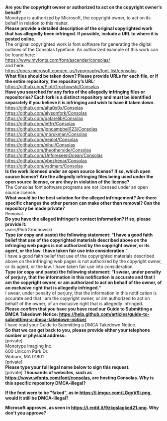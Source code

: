 **Are you the copyright owner or authorized to act on the copyright owner’s behalf?**   
Monotype is authorized by Microsoft, the copyright owner, to act on its behalf in relation to this matter.   
**Please provide a detailed description of the original copyrighted work that has allegedly been infringed. If possible, include a URL to where it is posted online.**   
The original copyrighted work is font software for generating the digital outlines of the Consolas typeface. 
An authorized example of this work can be found here:   
https://www.myfonts.com/font/ascender/consolas/   
and here:   
https://docs.microsoft.com/en-us/typography/font-list/consolas   
**What files should be taken down? Please provide URLs for each file, or if the entire repository, the repository’s URL:**   
https://github.com/PiotrGrochowski/Consolas   
**Have you searched for any forks of the allegedly infringing files or repositories? Each fork is a distinct repository and must be identified separately if you believe it is infringing and wish to have it taken down.**   
https://github.com/aha0x0x/Consolas   
https://github.com/alysonfork/Consolas   
https://github.com/gatarelib/Consolas   
https://github.com/intfrr/Consolas   
https://github.com/joncampbell123/Consolas   
https://github.com/mbrukman/Consolas   
https://github.com/nealot/Consolas   
https://github.com/nihui/Consolas   
https://github.com/theotherside/Consolas   
https://github.com/UnforeseenOcean/Consolas   
https://github.com/vbezhenar/Consolas   
https://github.com/vsdmars/Consolas   
**Is the work licensed under an open source license? If so, which open source license? Are the allegedly infringing files being used under the open source license, or are they in violation of the license?**   
The Consolas font software programs are not licensed under an open source license.   
**What would be the best solution for the alleged infringement? Are there specific changes the other person can make other than removal? Can the repository be made private?**   
Removal.   
**Do you have the alleged infringer’s contact information? If so, please provide it:**   
users/PiotrGrochowski   
**Type (or copy and paste) the following statement: "I have a good faith belief that use of the copyrighted materials described above on the infringing web pages is not authorized by the copyright owner, or its agent, or the law. I have taken fair use into consideration."**   
I have a good faith belief that use of the copyrighted materials described above on the infringing web pages is not authorized by the copyright owner, or its agent, or the law. I have taken fair use into consideration.   
**Type (or copy and paste) the following statement: "I swear, under penalty of perjury, that the information in this notification is accurate and that I am the copyright owner, or am authorized to act on behalf of the owner, of an exclusive right that is allegedly infringed."**   
I swear, under penalty of perjury, that the information in this notification is accurate and that I am the copyright owner, or am authorized to act on behalf of the owner, of an exclusive right that is allegedly infringed.   
**Please confirm that you have you have read our Guide to Submitting a DMCA Takedown Notice: https://help.github.com/articles/guide-to-submitting-a-dmca-takedown-notice/**   
I have read your Guide to Submitting a DMCA Takedown Notice.  
**So that we can get back to you, please provide either your telephone number or physical address:**   
[private]  
Monotype Imaging Inc.   
600 Unicorn Park Dr.   
Woburn, MA 01801   
[private]  
**Please type your full legal name below to sign this request:**   
[private]
**Thousands of websites, such as https://www.wfonts.com/font/consolas, are hosting Consolas. Why is this specific repository DMCA-illegal?**

**If the font were to be "faked", as in https://i.imgur.com/LGgyVSi.png, would it still be DMCA-illegal?**

**Microsoft approves, as seen in https://i.redd.it/9zkgslagked21.png. Why don't you approve?**
